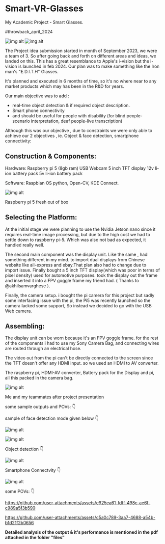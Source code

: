 # Smart-VR-Glasses
My Academic Project - Smart Glasses.

#throwback_april_2024

![img alt](https://github.com/Anandhu-Sudha/Smart-VR-Glasses/blob/2a4d9cf7c6ddfa500b1b19f0197566ddcb278201/pictures/final.jpg)
![img alt](https://github.com/Anandhu-Sudha/Smart-VR-Glasses/blob/2a4d9cf7c6ddfa500b1b19f0197566ddcb278201/pictures/final2.jpg)

The Project idea submission started in month of September 2023, we were a team of 3. So after going back and forth on different areas and ideas, we landed on this. This has a great resemblance to Apple's i-vision but the i-vision is launched in feb 2024. Our plan was to make something like the Iron man's "E.D.I.T.H" Glasses.

It's planned and executed in 6 months of time, so it's no where near to any market products which may has been in the R&D for years.

Our main objective was to add : 
- real-time object detection & if required object description.
- Smart phone connectivity 
- and should be useful for people with disability
  (for blind people- scenario interpretation, deaf people-live transcription)

Although this was our objective , due to constraints we were only able to achieve our 2 objectives , ie. Object & face detection, smartphone connectivity:

Construction & Components:
--------------------------

Hardware:
Raspberry pi 5 (8gb ram)
USB Webcam
5 inch TFT display
12v li-ion battery pack
5v li-ion battery pack

Software:
Raspbian OS
python, Open-CV, KDE Connect.

![img alt](https://github.com/Anandhu-Sudha/Smart-VR-Glasses/blob/main/pictures%2Frapsi.jpg)

Raspberry pi 5 fresh out of box 


Selecting the Platform:
-----------------------
At the initial stage we were planning to use the Nvidia Jetson nano since it requires real-time image processing, but due to the high cost we had to settle down to raspberry pi-5. Which was also not bad as expected, it handled really well.

The second main component was the display unit. Like the same , had something different in my mind. to import dual displays from Chinese website like ali-express and ebay.That plan also had to change due to import issue. Finally bought a 5 inch TFT display(which was poor in terms of pixel density) used for automotive purposes. took the display out the frame and inserted it into a FPV goggle frame my friend had. ( Thanks to @akhilsamvarghese ).

Finally, the camera setup. i bought the pi camera for this project but sadly some interfacing issue with the pi, the Pi5 was recently launched so the camera lacked some support, So instead we decided to go with the USB Web camera.

Assembling:
-----------

The display unit can be worn because it's an FPV goggle frame. for the rest of the components i had to use my Sony Camera Bag, and connecting wires are routed through an electrical hose. 


The video out from the pi can't be directly connected to the screen since the TFT doesn't offer any HDMI input. so we used an HDMI to AV converter.

The raspberry pi, HDMI-AV converter, Battery pack for the Display and pi, all this packed in the camera bag.

![img alt](https://github.com/Anandhu-Sudha/Smart-VR-Glasses/blob/main/pictures%2Fmates.jpg)

Me and my teammates after project presentation 

some sample outputs and POVs: 👇

sample of face detection mode given below 👇

![img alt](https://github.com/Anandhu-Sudha/Smart-VR-Glasses/blob/5f68193a49ae72eb174c585b47b1a13ac9d9554a/pictures/fd1.jpg)

![img alt](https://github.com/Anandhu-Sudha/Smart-VR-Glasses/blob/5f68193a49ae72eb174c585b47b1a13ac9d9554a/pictures/fd2.jpg)

Object detection 👇

![img alt](https://github.com/Anandhu-Sudha/Smart-VR-Glasses/blob/5f68193a49ae72eb174c585b47b1a13ac9d9554a/pictures/ob1.jpg)

Smartphone Connectvity 👇

![img alt](https://github.com/Anandhu-Sudha/Smart-VR-Glasses/blob/5f68193a49ae72eb174c585b47b1a13ac9d9554a/pictures/smartphone%20connectivity.png)

some POVs: 👇

https://github.com/user-attachments/assets/e925ea61-fdff-498c-ae6f-c989a5f3b590

https://github.com/user-attachments/assets/c5a0c789-3aa7-4688-a54b-b1d21f2b0656

<b>Detailed analysis of the output & it's performance is mentioned in the pdf attached in the folder "files"</b>

